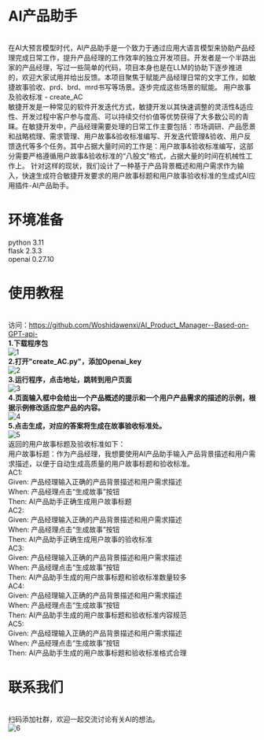 # AI产品助手
<br>  在AI大预言模型时代，AI产品助手是一个致力于通过应用大语言模型来协助产品经理完成日常工作，提升产品经理的工作效率的独立开发项目。开发者是一个半路出家的产品经理，写过一些简单的代码，项目本身也是在LLM的协助下逐步推进的，欢迎大家试用并给出反馈。本项目聚焦于赋能产品经理日常的文字工作，如敏捷故事验收、prd、brd、mrd书写等场景。逐步完成这些场景的赋能。
用户故事及验收标准 - create_AC
<br>  敏捷开发是一种常见的软件开发迭代方式，敏捷开发以其快速调整的灵活性&适应性、开发过程中客户参与度高、可以持续交付价值等优势获得了大多数公司的青睐。在敏捷开发中，产品经理需要处理的日常工作主要包括：市场调研、产品愿景和战略梳理、需求管理、用户故事&验收标准编写、开发迭代管理&验收、用户反馈迭代等多个任务。其中占据大量时间的工作是：用户故事&验收标准编写，这部分需要严格遵循用户故事&验收标准的“八股文”格式，占据大量的时间在机械性工作上。
针对这样的现状，我们设计了一种基于产品背景概述和用户需求作为输入，快速生成符合敏捷开发要求的用户故事标题和用户故事验收标准的生成式AI应用插件-AI产品助手。
# 环境准备
python     3.11<br>
flask   2.3.3<br>
openai 0.27.10<br>
# 使用教程
<br>  访问：https://github.com/Woshidawenxi/AI_Product_Manager--Based-on-GPT-api-
<br>  **1.下载程序包**
<br>  ![1](https://github.com/Woshidawenxi/AI_Product_Manager--Based-on-GPT-api-/assets/72373043/f370ef1b-27c8-4deb-b981-dce9c24e875b)
<br>  **2.打开"create_AC.py"，添加Openai_key**
<br>  ![2](https://github.com/Woshidawenxi/AI_Product_Manager--Based-on-GPT-api-/assets/72373043/082e259c-d881-4556-8cb9-1a47edb318f2)
<br>  **3.运行程序，点击地址，跳转到用户页面**
<br>  ![3](https://github.com/Woshidawenxi/AI_Product_Manager--Based-on-GPT-api-/assets/72373043/7e594882-9c8d-4f0a-92a7-ec20dc8028cf)
<br>  **4.页面输入框中会给出一个产品概述的提示和一个用户产品需求的描述的示例，根据示例修改适应您产品的内容。**
<br>  ![4](https://github.com/Woshidawenxi/AI_Product_Manager--Based-on-GPT-api-/assets/72373043/497278a1-fe1d-4b93-812c-0c71de9597f5)
<br>  **5.点击生成，对应的答案将生成在故事验收标准处。**
<br>  ![5](https://github.com/Woshidawenxi/AI_Product_Manager--Based-on-GPT-api-/assets/72373043/3377f34a-74f1-4488-8ef2-9de528250044)
<br>  返回的用户故事标题及验收标准如下：
<br>  用户故事标题：作为产品经理，我想要使用AI产品助手输入产品背景描述和用户需求描述，以便于自动生成高质量的用户故事标题和验收标准。
<br>  AC1: 
<br>    Given: 产品经理输入正确的产品背景描述和用户需求描述
<br>    When: 产品经理点击“生成故事”按钮
<br>    Then: AI产品助手正确生成用户故事标题
<br>  AC2: 
<br>    Given: 产品经理输入正确的产品背景描述和用户需求描述
<br>    When: 产品经理点击“生成故事”按钮
<br>    Then: AI产品助手正确生成用户故事的验收标准
<br>  AC3: 
<br>    Given: 产品经理输入正确的产品背景描述和用户需求描述
<br>    When: 产品经理点击“生成故事”按钮
<br>    Then: AI产品助手生成的用户故事标题和验收标准数量较多
<br>  AC4: 
<br>    Given: 产品经理输入正确的产品背景描述和用户需求描述
<br>    When: 产品经理点击“生成故事”按钮
<br>    Then: AI产品助手生成的用户故事标题和验收标准内容规范
<br>  AC5: 
<br>    Given: 产品经理输入正确的产品背景描述和用户需求描述
<br>    When: 产品经理点击“生成故事”按钮
<br>    Then: AI产品助手生成的用户故事标题和验收标准格式合理
# 联系我们
<br>  扫码添加社群，欢迎一起交流讨论有关AI的想法。
<br>  ![6](https://github.com/Woshidawenxi/AI_Product_Manager--Based-on-GPT-api-/assets/72373043/67cd1256-2acb-43b6-b23f-7928c4148470)

